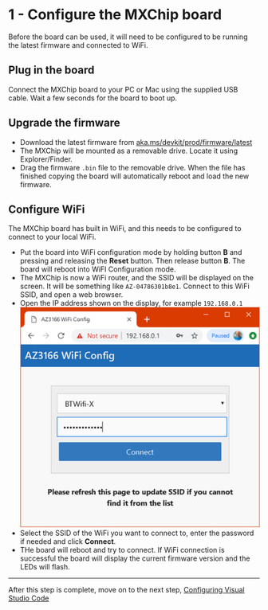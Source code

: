 # 1 - Configure the MXChip board

Before the board can be used, it will need to be configured to be running the latest firmware and connected to WiFi.

## Plug in the board

Connect the MXChip board to your PC or Mac using the supplied USB cable. Wait a few seconds for the board to boot up.

## Upgrade the firmware

* Download the latest firmware from [aka.ms/devkit/prod/firmware/latest](https://aka.ms/devkit/prod/firmware/latest)
* The MXChip will be mounted as a removable drive. Locate it using Explorer/Finder.
* Drag the firmware `.bin` file to the removable drive. When the file has finished copying the board will automatically reboot and load the new firmware.

## Configure WiFi

The MXChip board has built in WiFi, and this needs to be configured to connect to your local WiFi.

* Put the board into WiFi configuration mode by holding button **B** and pressing and releasing the **Reset** button. Then release button **B**. The board will reboot into WiFI Configuration mode.
* The MXChip is now a WiFi router, and the SSID will be displayed on the screen. It will be something like `AZ-04786301b8e1`. Connect to this WiFi SSID, and open a web browser.
* Open the IP address shown on the display, for example `192.168.0.1`
![Configuring the WiFi from a web browser pointing to 192.168.0.1](../Images/ConfigureBoardWiFi.PNG)
* Select the SSID of the WiFi you want to connect to, enter the password if needed and click **Connect**.
* THe board will reboot and try to connect. If WiFi connection is successful the board will display the current firmware version and the LEDs will flash.

<hr>

After this step is complete, move on to the next step, [Configuring Visual Studio Code](./2.ConfigureVSCode.md)